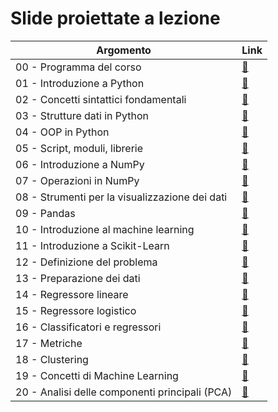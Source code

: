 # Slide proiettate a lezione

| Argomento | Link |
| --------- | ---- |
| 00 - Programma del corso | [:link:](./slides/00_program.pdf) |
| 01 - Introduzione a Python | [:link:](./slides/01_intro.pdf) |
| 02 - Concetti sintattici fondamentali | [:link:](./slides/02_syntax.pdf) |
| 03 - Strutture dati in Python | [:link:](./slides/03_data_structures.pdf) |
| 04 - OOP in Python | [:link:](./slides/04_oop.pdf) |
| 05 - Script, moduli, librerie | [:link:](./slides/05_org.pdf) |
| 06 - Introduzione a NumPy | [:link:](./slides/06_numpy_intro.pdf) |
| 07 - Operazioni in NumPy | [:link:](./slides/07_numpy_ops.pdf) |
| 08 - Strumenti per la visualizzazione dei dati | [:link:](./slides/08_vis.pdf) |
| 09 - Pandas | [:link:](./slides/09_pandas.pdf) |
| 10 - Introduzione al machine learning | [:link:](./slides/10_intro_ml.pdf) |
| 11 - Introduzione a Scikit-Learn | [:link:](./slides/11_intro_sklearn.pdf) |
| 12 - Definizione del problema | [:link:](./slides/12_problem_framing.pdf) |
| 13 - Preparazione dei dati | [:link:](./slides/13_data_prep.pdf) |
| 14 - Regressore lineare | [:link:](./slides/14_linear_reg.pdf) |
| 15 - Regressore logistico | [:link:](./slides/15_logistic_reg.pdf) |
| 16 - Classificatori e regressori | [:link:](./slides/16_clf_rgr.pdf) |
| 17 - Metriche | [:link:](./slides/17_metrics.pdf) |
| 18 - Clustering | [:link:](./slides/18_clustering.pdf) |
| 19 - Concetti di Machine Learning | [:link:](./slides/19_ml_concepts.pdf) |
| 20 - Analisi delle componenti principali (PCA) | [:link:](./slides/20_pca.pdf) |
